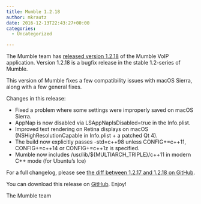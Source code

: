 ```yaml
---
title: Mumble 1.2.18
author: mkrautz
date: 2016-12-13T22:43:27+00:00
categories:
  - Uncategorized

---
```

The Mumble team has [released version 1.2.18][1] of the Mumble VoIP application. Version 1.2.18 is a bugfix release in the stable 1.2-series of Mumble.

This version of Mumble fixes a few compatibility issues with macOS Sierra, along with a few general fixes.

<!--more-->

Changes in this release:

  * Fixed a problem where some settings were improperly saved on macOS Sierra.
  * AppNap is now disabled via LSAppNapIsDisabled=true in the Info.plist.
  * Improved text rendering on Retina displays on macOS (NSHighResolutionCapable in Info.plist + a patched Qt 4).
  * The build now explicitly passes -std=c++98 unless CONFIG+=c++11, CONFIG+=c++14 or CONFIG+=c++1z is specified.
  * Mumble now includes /usr/lib/${MULTIARCH_TRIPLE}/c++11 in modern C++ mode (for Ubuntu&#8217;s Ice) </ul>

For a full changelog, please see [the diff between 1.2.17 and 1.2.18 on GitHub][2].

You can download this release on [GitHub][3]. Enjoy!

The Mumble team

 [1]: https://github.com/mumble-voip/mumble/releases/tag/1.2.18
 [2]: https://github.com/mumble-voip/mumble/compare/1.2.17...1.2.18
 [3]: https://github.com/mumble-voip/mumble/releases/tag/1.2.18 "https://github.com/mumble-voip/mumble/releases/tag/1.2.18"

